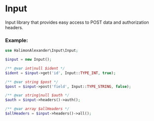 # Input
Input library that provides easy access to POST data and authorization headers.

### Example:
```php
use HalimonAlexander\Input\Input;

$input = new Input();

/** @var int|null $ident */
$ident = $input->get('id', Input::TYPE_INT, true);

/** @var string $post */
$post = $input->post('field', Input::TYPE_STRING, false);

/** @var string|null $auth */
$auth = $input->headers()->auth();

/** @var array $allHeaders */
$allHeaders = $input->headers()->all();
```
